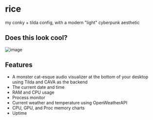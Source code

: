 # rice
my conky + tilda config, with a modern "light" cyberpunk aesthetic

## Does this look cool?
![image](https://github.com/anishgoyal1108/rice/assets/90469168/87b38696-abb4-4f23-b56d-516e1d0c99ed)

## Features
* A monster cat-esque audio visualizer at the bottom of your desktop using Tilda and CAVA as the backend
* The current date and time
* RAM and CPU usage
* Process monitor
* Current weather and temperature using OpenWeatherAPI
* CPU, GPU, and Proc memory charts
* Uptime
